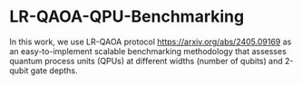 # LR-QAOA-QPU-Benchmarking
In this work, we use LR-QAOA protocol https://arxiv.org/abs/2405.09169 as an easy-to-implement scalable benchmarking methodology that assesses quantum process units (QPUs) at different widths (number of qubits) and 2-qubit gate depths.
